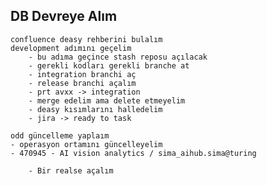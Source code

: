 ## DB Devreye Alım
    confluence deasy rehberini bulalım
    development adımını geçelim
        - bu adıma geçince stash reposu açılacak
        - gerekli kodları gerekli branche at
        - integration branchi aç
        - release branchi açalım
        - prt avxx -> integration
        - merge edelim ama delete etmeyelim
        - deasy kısımlarını halledelim
        - jira -> ready to task

    odd güncelleme yaplaım
    - operasyon ortamını güncelleyelim
    - 470945 - AI vision analytics / sima_aihub.sima@turing

        - Bir realse açalım

